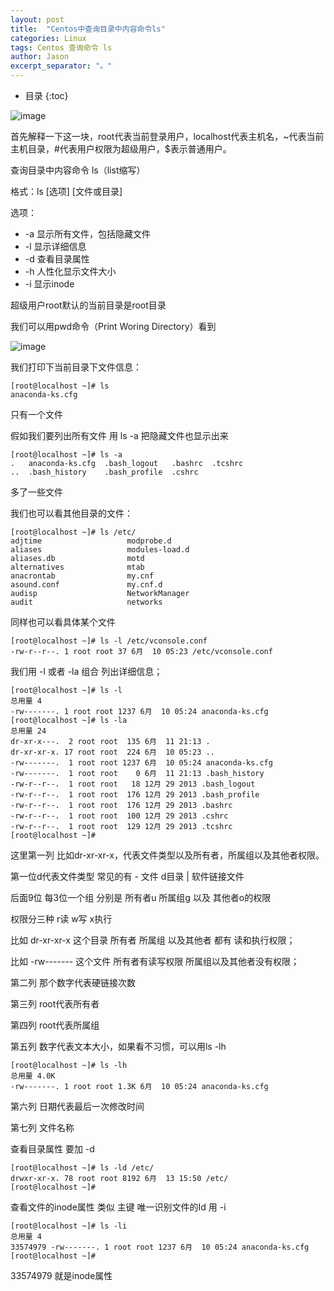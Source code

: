 ```yaml
---
layout: post
title:  "Centos中查询目录中内容命令ls"
categories: Linux
tags: Centos 查询命令 ls
author: Jason
excerpt_separator: "。"
---
```


* 目录
{:toc}

![image](http://blog.java1234.com/static/userImages/20170613/1497347042732030535.jpg)

首先解释一下这一块，root代表当前登录用户，localhost代表主机名，~代表当前主机目录，#代表用户权限为超级用户，$表示普通用户。

查询目录中内容命令 ls（list缩写）

格式：ls [选项] [文件或目录]

选项：

- -a 显示所有文件，包括隐藏文件
- -l 显示详细信息
- -d 查看目录属性
- -h 人性化显示文件大小
- -i 显示inode

超级用户root默认的当前目录是root目录

我们可以用pwd命令（Print Woring Directory）看到

![image](http://blog.java1234.com/static/userImages/20170613/1497347517904039919.jpg)

我们打印下当前目录下文件信息：

```
[root@localhost ~]# ls
anaconda-ks.cfg
```

只有一个文件

假如我们要列出所有文件  用 ls -a 把隐藏文件也显示出来

```
[root@localhost ~]# ls -a
.   anaconda-ks.cfg  .bash_logout   .bashrc  .tcshrc
..  .bash_history    .bash_profile  .cshrc
```

多了一些文件

我们也可以看其他目录的文件：

```
[root@localhost ~]# ls /etc/
adjtime                   modprobe.d
aliases                   modules-load.d
aliases.db                motd
alternatives              mtab
anacrontab                my.cnf
asound.conf               my.cnf.d
audisp                    NetworkManager
audit                     networks
```

同样也可以看具体某个文件

```
[root@localhost ~]# ls -l /etc/vconsole.conf
-rw-r--r--. 1 root root 37 6月  10 05:23 /etc/vconsole.conf
```

我们用 -l 或者 -la 组合 列出详细信息；

```
[root@localhost ~]# ls -l
总用量 4
-rw-------. 1 root root 1237 6月  10 05:24 anaconda-ks.cfg
[root@localhost ~]# ls -la
总用量 24
dr-xr-x---.  2 root root  135 6月  11 21:13 .
dr-xr-xr-x. 17 root root  224 6月  10 05:23 ..
-rw-------.  1 root root 1237 6月  10 05:24 anaconda-ks.cfg
-rw-------.  1 root root    0 6月  11 21:13 .bash_history
-rw-r--r--.  1 root root   18 12月 29 2013 .bash_logout
-rw-r--r--.  1 root root  176 12月 29 2013 .bash_profile
-rw-r--r--.  1 root root  176 12月 29 2013 .bashrc
-rw-r--r--.  1 root root  100 12月 29 2013 .cshrc
-rw-r--r--.  1 root root  129 12月 29 2013 .tcshrc
[root@localhost ~]# 
```

这里第一列 比如dr-xr-xr-x，代表文件类型以及所有者，所属组以及其他者权限。

第一位d代表文件类型 常见的有   - 文件 d目录 | 软件链接文件

后面9位 每3位一个组 分别是 所有者u 所属组g 以及 其他者o的权限

权限分三种 r读  w写   x执行

比如  dr-xr-xr-x  这个目录 所有者 所属组 以及其他者 都有 读和执行权限；

比如  -rw------- 这个文件  所有者有读写权限 所属组以及其他者没有权限；

第二列 那个数字代表硬链接次数

第三列 root代表所有者

第四列 root代表所属组

第五列 数字代表文本大小，如果看不习惯，可以用ls -lh

```
[root@localhost ~]# ls -lh
总用量 4.0K
-rw-------. 1 root root 1.3K 6月  10 05:24 anaconda-ks.cfg
```

第六列 日期代表最后一次修改时间

第七列 文件名称

查看目录属性 要加 -d

```
[root@localhost ~]# ls -ld /etc/
drwxr-xr-x. 78 root root 8192 6月  13 15:50 /etc/
[root@localhost ~]# 
```

查看文件的inode属性 类似 主键 唯一识别文件的Id 用 -i

```
[root@localhost ~]# ls -li
总用量 4
33574979 -rw-------. 1 root root 1237 6月  10 05:24 anaconda-ks.cfg
[root@localhost ~]# 
```

33574979 就是inode属性



